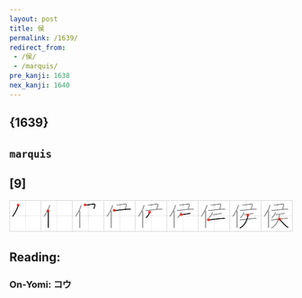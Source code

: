 ```yaml
---
layout: post
title: 侯
permalink: /1639/
redirect_from:
 - /侯/
 - /marquis/
pre_kanji: 1638
nex_kanji: 1640
---
```


## {1639}

## `marquis`

## [9]

<div class="stroke"><img src="../images/E4BEAF.png" /></div>

## Reading:

### On-Yomi: コウ
